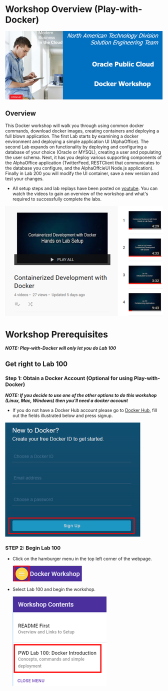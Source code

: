 # Workshop Overview (Play-with-Docker) 

![](images/studentguide/Title.png)

## Overview

This Docker workshop will walk you through using common docker commands, download docker images, creating containers and deploying a full blown application. The first Lab starts by examining a docker environment and deploying a simple application UI (AlphaOffice). The second Lab expands on functionality by deploying and configuring a database of your choice (Oracle or MYSQL), creating a user and populating the user schema. Next, it has you deploy various supporting components of the AlphaOffice application (TwitterFeed, RESTClient that communicates to the database you configure, and the AlphaOffcieUI Node.js application). Finally in Lab 200 you will modify the UI container, save a new version and test your changes.

- All setup steps and lab replays have been posted on [youtube](https://www.youtube.com/playlist?list=PLPIzp-E1msrYGLKIgW3njO3uUkvXD0bAH). You can watch the videos to gain an overview of the workshop and what's required to successfully complete the labs.

![](images/studentguide/youtube.png)

# Workshop Prerequisites 

***NOTE: Play-with-Docker will only let you do Lab 100***

## Get right to Lab 100

### **Step 1**: Obtain a Docker Account (Optional for using Play-with-Docker)

***NOTE: If you decide to use one of the other options to do this workshop (Linux, Mac, Windows) then you'll need a docker account***

- If you do not have a Docker Hub account please go to [Docker Hub](https://hub.docker.com/), fill out the fields illustrated below and press signup.

![](images/studentguide/docker_signup.png)

### **STEP 2**: Begin Lab 100

- Click on the hamburger menu in the top left corner of the webpage.

    ![](images/studentguide/hamburger_6.png)

- Select Lab 100 and begin the workshop.

    ![](images/studentguide/hamburger_3.png)
